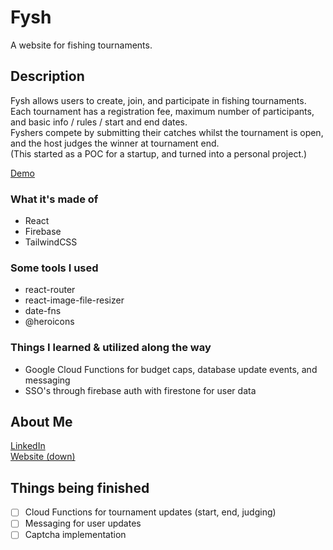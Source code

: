 # Fysh

A website for fishing tournaments.

## Description


Fysh allows users to create, join, and participate in fishing tournaments.  
Each tournament has a registration fee, maximum number of participants, and basic info / rules / start and end dates.  
Fyshers compete by submitting their catches whilst the tournament is open, and the host judges the winner at tournament end.  
(This started as a POC for a startup, and turned into a personal project.)

[Demo](https://fysh-app.netlify.app)

### What it's made of

* React
* Firebase
* TailwindCSS

### Some tools I used

* react-router
* react-image-file-resizer
* date-fns
* @heroicons

### Things I learned & utilized along the way

* Google Cloud Functions for budget caps, database update events, and messaging
* SSO's through firebase auth with firestone for user data

## About Me

[LinkedIn](https://linkedin.com/in/danieltroyaitken)  
[Website (down)](https://danieltroyaitken.com)

## Things being finished
- [ ] Cloud Functions for tournament updates (start, end, judging)
- [ ] Messaging for user updates
- [ ] Captcha implementation
